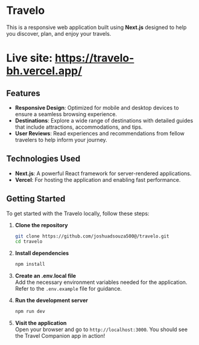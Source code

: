 # Travelo

This is a responsive web application built using **Next.js** designed to help you discover, plan, and enjoy your travels.
# Live site: https://travelo-bh.vercel.app/
## Features

- **Responsive Design**: Optimized for mobile and desktop devices to ensure a seamless browsing experience.
- **Destinations**: Explore a wide range of destinations with detailed guides that include attractions, accommodations, and tips.
- **User Reviews**: Read experiences and recommendations from fellow travelers to help inform your journey.

## Technologies Used

- **Next.js**: A powerful React framework for server-rendered applications.
- **Vercel**: For hosting the application and enabling fast performance.

## Getting Started

To get started with the Travelo locally, follow these steps:

1. **Clone the repository**
   ```bash
   git clone https://github.com/joshuadsouza500@/travelo.git
   cd travelo
   ```

2. **Install dependencies**
   ```bash
   npm install
   ```

3. **Create an .env.local file**  
   Add the necessary environment variables needed for the application. Refer to the `.env.example` file for guidance.

4. **Run the development server**
   ```bash
   npm run dev
   ```

5. **Visit the application**  
   Open your browser and go to `http://localhost:3000`. You should see the Travel Companion app in action!
